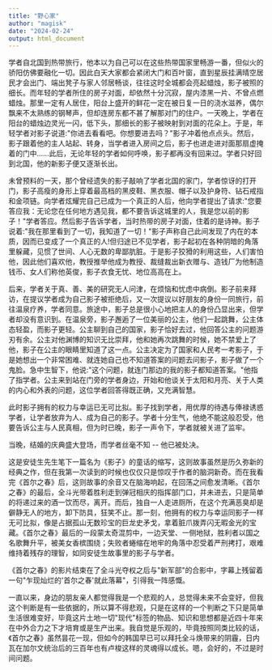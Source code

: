 ```yaml
---
title: "野心家"
author: "magisk"
date: "2024-02-24"
output: html_document
---
```


<!--more-->

学者自北国到热带旅行，他本以为自己可以在这些热带国家里畅游一番，但似火的骄阳仿佛要融化一切。因此白天大家都会紧闭大门和百叶窗，直到星辰挂满晴空居民才会出门、端出凳子与家人邻居畅谈，往往这时全城都会亮起蜡烛，影子被照的细长。而年轻的学者所住的房子对面，却依然十分沉寂，屋内漆黑一片、不曾点燃蜡烛。那里一定有人居住，阳台上盛开的鲜花一定在被日复一日的浇水滋养，偶尔飘来不太熟练的钢琴声，但却连房东都不甚了解那对门的住户。一天晚上，学者在阳台的蜡烛边灵光一闪，低下头，那细长的影子被映射到对面的花朵上。于是，年轻学者对影子说道:"你进去看看吧。你想要进去吗？"影子冲着他点点头。然后，影子跟着他的主人站起、转身，当学者进入房间之后，影子也进走进对面那扇虚掩着的门中......此后，无论年轻的学者如何呼唤，影子都再没有回来过。学者只好回到北国，他的新影子便又逐渐长出。

未曾预料的一天，那个曾经遗失的影子敲响了学者北国的家门，学者惊讶的打开门，影子高瘦的身形上穿着最高档的黑皮鞋、黑衣服、帽子以及护身符、钻石戒指和金项链。向学者炫耀完自己已成为一个真正的人后，他向学者提出了请求:"您要答应我：无论您在任何地方遇见我，都不要告诉这城里的人，我是您以前的影子！"学者答应。然后影子告诉学者，当时热带的房子对面，住着的是诗神。影子说着:"我在那里看到了一切，我知道了一切！"影子声称自己此间发现了内在的本质，因而已变成了一个真正的人!但归途已不见学者，影子起初在各种阴暗的角落里躲藏，见惯了世间、人心无数的卑鄙肮脏。于是影子狡猾的利用这些，人们害怕他，因此他们喜欢他，教授推举他成为教授、裁缝裁出新衣赠与、造钱厂为他制造钱币、女人们称他英俊，影子衣食无忧、地位高高在上。

后来，学者关于真、善、美的研究无人问津，在烦恼和忧虑中病倒。影子前来拜访，在提议学者成为自己影子被拒绝后，又一次提议以好朋友的身份一同旅行，前往温泉疗养，学者同意。旅途中，影子总是很小心地把主人的身份凸显出来，但学者却没有意识到。在温泉旁，影子邂逅了一位美丽的公主，他们一起跳舞，公主体态轻盈，而影子更轻。公主聊到自己的国家，影子恰好去过，他回答公主的问题游刃有余。公主对他渊博的知识无比崇拜，他和她再次跳舞的时候，她不禁爱上了他，影子在公主的眼睛里知道了这一点。公主决定为了国家和人民考一考影子，于是她想出一个非常困难、就连她自己也不知道答案的问题去问影子，影子做了一个鬼脸。急中生智下，他说:"这个问题，就连门那边的我的影子都知道答案。"他指了指学者。公主来到站在门旁的学者身边，开始和他谈关于太阳和月亮、关于人类的内心和外表的问题，这位学者回答得既正确，又充满智慧。

此时影子拥有的权力与幸运已无可比拟。影子找到学者，用优厚的待遇与俸禄诱惑学者，让学者放弃为人、成为自己的影子。学者十分生气，他绝不能这般忍受，他要告诉公主与人民真相，但为时已晚，影子一声令下，学者就被关进了监牢。

当晚，结婚的庆典盛大登场，而学者丝毫不知 -- 他已被处决。 

这是安徒生先生笔下一篇名为《影子》的童话的缩写，这则故事虽然是历久弥新的经典之作，但在我第一次读到的时候也仅仅只是惊叹于作者的脑洞新奇。而在我看完《首尔之春》后，这则故事的余音又在脑海响起，在回荡之间愈发清晰。《首尔之春》的最后，全斗光带着胜利走到弹冠相庆的指挥部门口，并未进去，只是简单的将递过来的酒一饮而尽，离开。而后，独自一人走进厕所，在这个充满恶臭却是僻静无人的地方，卸下防具，狂笑不止。那一刻，他拥有的权力与幸运同影子一样无可比拟，像是占据孤山无数珍宝的巨龙史矛戈，拿着脏爪拨弄闪无暇金光的宝藏。《首尔之春》最后的一段蒙太奇混剪中，一边天堂、一侧地狱，胜利者以国之名歌舞升平，被美女香槟围绕；失败者蜷缩在地牢的角落中忍受着严刑拷打，艰难维持着残存的理智，如同安徒生故事里的影子与学者。

《首尔之春》的影片结束在了全斗光夺权之后与"新军部"的合影中，字幕上残留着一句"乍现灿烂的'首尔之春'就此落幕"，引得我一阵感慨。

一直以来，身边的朋友亲人都觉得我是一个悲观的人，总觉得未来不会变好，但我这个判断是有一些依据的，所以算不得悲观，只是在这样的一个判断之下只是简单生活很难变好，毕竟这片土地一切"现代"标签的物品、知识和思想都是近四十年来在中外合力之下才培育或是生产出来。我自觉是乐观的，毕竟按照同类比较的话，《首尔之春》虽然昙花一现，但如今的韩国早已可以拜托全斗焕带来的阴霾，日内瓦在加尔文统治后的三百年也有卢梭这样的灵魂得以成长。嗯，会好的，不过是时间问题。
